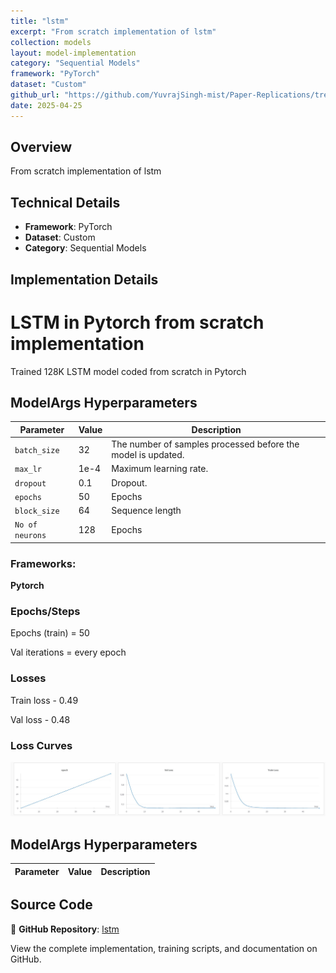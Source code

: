 ```yaml
---
title: "lstm"
excerpt: "From scratch implementation of lstm"
collection: models
layout: model-implementation
category: "Sequential Models"
framework: "PyTorch"
dataset: "Custom"
github_url: "https://github.com/YuvrajSingh-mist/Paper-Replications/tree/master/lstm"
date: 2025-04-25
---
```


## Overview
From scratch implementation of lstm

## Technical Details
- **Framework**: PyTorch
- **Dataset**: Custom
- **Category**: Sequential Models

## Implementation Details

# LSTM in Pytorch from scratch implementation

Trained 128K LSTM model coded from scratch in Pytorch 

## ModelArgs Hyperparameters

| Parameter    | Value    | Description                                                                 
|--------------|----------|-----------------------------------------------------------------------------|
| `batch_size` | 32       | The number of samples processed before the model is updated.                |
| `max_lr`     | 1e-4     | Maximum learning rate.                                                      |
| `dropout`    | 0.1      | Dropout.                                                                    |
| `epochs`     | 50       | Epochs                                                                      |           
| `block_size` | 64       | Sequence length                                                             |
| `No of neurons`     | 128       | Epochs                                                               |   

### Frameworks:
**Pytorch**

### Epochs/Steps
Epochs (train) = 50

Val iterations = every epoch

### Losses

Train loss - 0.49 

Val loss - 0.48

### Loss Curves

![Train and Val loss curves](https://raw.githubusercontent.com/YuvrajSingh-mist/Paper-Replications/master/lstm/img/loss_curves.jpg)

## ModelArgs Hyperparameters

| Parameter | Value | Description |
|-----------|-------|-------------|
## Source Code
📁 **GitHub Repository**: [lstm](https://github.com/YuvrajSingh-mist/Paper-Replications/tree/master/lstm)

View the complete implementation, training scripts, and documentation on GitHub.
